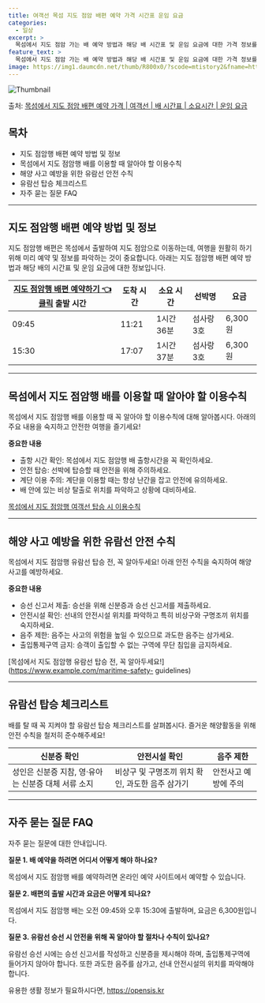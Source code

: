 ```yaml
---
title: 여객선 목섬 지도 점암 배편 예약 가격 시간표 운임 요금
categories:
  - 일상
excerpt: >
  목섬에서 지도 점암 가는 배 예약 방법과 해당 배 시간표 및 운임 요금에 대한 가격 정보를 안내 드리겠습니다. 안전하고 재밋는 지도 점암행 여행을 위해 아래 정보 참고하시기 바랍니다. 지도 점암행 배편 예약하기 👈 클릭목섬에서 지도 점암행 배 시간표출발 시간도착 시간소요 시간선박명요금09:4511:211시간 36분섬사랑 3호6,300원15:3017:071시간 37분섬사랑 3호6,300원지도 점암행 배편 예약하기 👈 클릭목섬에서 지도 점암행 여객선 탑승 시 이용수칙목섬에서 지도 점암행 배를 이용할 때 꼭 알아야 할 이용수칙에 대해 알아봅시다. 중요한 내용 1. 출항 시간 확인: 목섬에서 지도 점암행 배 출항시간을 꼭 확인하세요. 2. 충분한 여유시간 확보: 출항 직전에 혼잡을 피하기 위해 미리 매표소로 가..
feature_text: >
  목섬에서 지도 점암 가는 배 예약 방법과 해당 배 시간표 및 운임 요금에 대한 가격 정보를 안내 드리겠습니다. 안전하고 재밋는 지도 점암행 여행을 위해 아래 정보 참고하시기 바랍니다. 지도 점암행 배편 예약하기 👈 클릭목섬에서 지도 점암행 배 시간표출발 시간도착 시간소요 시간선박명요금09:4511:211시간 36분섬사랑 3호6,300원15:3017:071시간 37분섬사랑 3호6,300원지도 점암행 배편 예약하기 👈 클릭목섬에서 지도 점암행 여객선 탑승 시 이용수칙목섬에서 지도 점암행 배를 이용할 때 꼭 알아야 할 이용수칙에 대해 알아봅시다. 중요한 내용 1. 출항 시간 확인: 목섬에서 지도 점암행 배 출항시간을 꼭 확인하세요. 2. 충분한 여유시간 확보: 출항 직전에 혼잡을 피하기 위해 미리 매표소로 가..
image: https://img1.daumcdn.net/thumb/R800x0/?scode=mtistory2&fname=https%3A%2F%2Fblog.kakaocdn.net%2Fdn%2FbKI9hA%2FbtsHBo0kDWQ%2FkW7BwMRO5Rx6wQDVeEg3b1%2Fimg.webp
---
```


![Thumbnail](https://img1.daumcdn.net/thumb/R800x0/?scode=mtistory2&fname=https%3A%2F%2Fblog.kakaocdn.net%2Fdn%2FbKI9hA%2FbtsHBo0kDWQ%2FkW7BwMRO5Rx6wQDVeEg3b1%2Fimg.webp)

<p>출처: <a href="https://opensis.kr/entry/%EB%AA%A9%EC%84%AC%EC%97%90%EC%84%9C-%EC%A7%80%EB%8F%84-%EC%A0%90%EC%95%94-%EB%B0%B0%ED%8E%B8-%EC%98%88%EC%95%BD-%EA%B0%80%EA%B2%A9-%EC%97%AC%EA%B0%9D%EC%84%A0-%EB%B0%B0-%EC%8B%9C%EA%B0%84%ED%91%9C-%EC%86%8C%EC%9A%94%EC%8B%9C%EA%B0%84-%EC%9A%B4%EC%9E%84-%EC%9A%94%EA%B8%88" rel="dofollow">목섬에서 지도 점암 배편 예약 가격 | 여객선 | 배 시간표 | 소요시간 | 운임 요금</a> </p>

## 목차

  * 지도 점암행 배편 예약 방법 및 정보
  * 목섬에서 지도 점암행 배를 이용할 때 알아야 할 이용수칙
  * 해양 사고 예방을 위한 유람선 안전 수칙
  * 유람선 탑승 체크리스트
  * 자주 묻는 질문 FAQ

* * *

## 지도 점암행 배편 예약 방법 및 정보

지도 점암행 배편은 목섬에서 출발하여 지도 점암으로 이동하는데, 여행을 원활히 하기 위해 미리 예약 및 정보를 파악하는 것이 중요합니다.
아래는 지도 점암행 배편 예약 방법과 해당 배의 시간표 및 운임 요금에 대한 정보입니다.

[지도 점암행 배편 예약하기 👈 클릭](https://www.example.com/booking) 출발 시간 | 도착 시간 | 소요 시간 | 선박명 | 요금  
---|---|---|---|---  
09:45 | 11:21 | 1시간 36분 | 섬사랑 3호 | 6,300원  
15:30 | 17:07 | 1시간 37분 | 섬사랑 3호 | 6,300원  
  
* * *

## 목섬에서 지도 점암행 배를 이용할 때 알아야 할 이용수칙

목섬에서 지도 점암행 배를 이용할 때 꼭 알아야 할 이용수칙에 대해 알아봅시다. 아래의 주요 내용을 숙지하고 안전한 여행을 즐기세요!

**중요한 내용**

  * 출항 시간 확인: 목섬에서 지도 점암행 배 출항시간을 꼭 확인하세요.
  * 안전 탑승: 선박에 탑승할 때 안전을 위해 주의하세요.
  * 계단 이용 주의: 계단을 이용할 때는 항상 난간을 잡고 안전에 유의하세요.
  * 배 안에 있는 비상 탈출로 위치를 파악하고 상황에 대비하세요.

[목섬에서 지도 점암행 여객선 탑승 시 이용수칙](https://www.example.com/safety-regulations)

* * *

## 해양 사고 예방을 위한 유람선 안전 수칙

목섬에서 지도 점암행 유람선 탑승 전, 꼭 알아두세요! 아래 안전 수칙을 숙지하여 해양 사고를 예방하세요.

**중요한 내용**

  * 승선 신고서 제출: 승선을 위해 신분증과 승선 신고서를 제출하세요.
  * 안전시설 확인: 선내의 안전시설 위치를 파악하고 특히 비상구와 구명조끼 위치를 숙지하세요.
  * 음주 제한: 음주는 사고의 위험을 높일 수 있으므로 과도한 음주는 삼가세요.
  * 출입통제구역 금지: 승객이 출입할 수 없는 구역에 무단 침입을 금지하세요.

[목섬에서 지도 점암행 유람선 탑승 전, 꼭 알아두세요!](https://www.example.com/maritime-safety-
guidelines)

* * *

## 유람선 탑승 체크리스트

배를 탈 때 꼭 지켜야 할 유람선 탑승 체크리스트를 살펴봅시다. 즐거운 해양활동을 위해 안전 수칙을 철저히 준수해주세요!

**신분증 확인** | **안전시설 확인** | **음주 제한**  
---|---|---  
성인은 신분증 지참, 영·유아는 신분증 대체 서류 소지 | 비상구 및 구명조끼 위치 확인, 과도한 음주 삼가기 | 안전사고 예방에 주의  
  
* * *

## 자주 묻는 질문 FAQ

자주 묻는 질문에 대한 안내입니다.

**질문 1. 배 예약을 하려면 어디서 어떻게 해야 하나요?**

목섬에서 지도 점암행 배를 예약하려면 온라인 예약 사이트에서 예약할 수 있습니다.

**질문 2. 배편의 출발 시간과 요금은 어떻게 되나요?**

목섬에서 지도 점암행 배는 오전 09:45와 오후 15:30에 출발하며, 요금은 6,300원입니다.

**질문 3. 유람선 승선 시 안전을 위해 꼭 알아야 할 절차나 수칙이 있나요?**

유람선 승선 시에는 승선 신고서를 작성하고 신분증을 제시해야 하며, 출입통제구역에 들어가지 않아야 합니다. 또한 과도한 음주를 삼가고, 선내
안전시설의 위치를 파악해야 합니다.



 

유용한 생활 정보가 필요하시다면, <a href="https://opensis.kr" rel="dofollow">https://opensis.kr</a>


